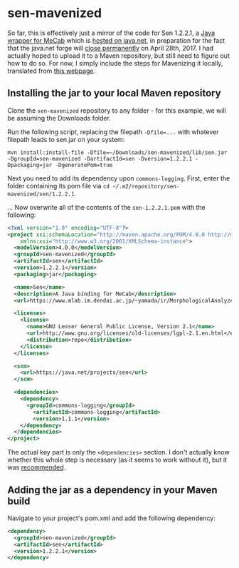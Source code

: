 # sen-mavenized
So far, this is effectively just a mirror of the code for Sen 1.2.2.1, a [Java wrapper for MeCab](https://www.mlab.im.dendai.ac.jp/~yamada/ir/MorphologicalAnalyzer/Sen.html) which is [hosted on java.net](https://java.net/projects/sen), in preparation for the fact that the java.net forge will [close permanently](https://about.java.net/) on April 28th, 2017. I had actually hoped to upload it to a Maven repository, but still need to figure out how to do so. For now, I simply include the steps for Mavenizing it locally, translated from [this webpage](https://hondou.homedns.org/pukiwiki/pukiwiki.php?Java%20SEN%20%A4%C7%B7%C1%C2%D6%C1%C7%B2%F2%C0%CF#d971f576).

## Installing the jar to your local Maven repository
Clone the `sen-mavenized` repository to any folder - for this example, we will be assuming the Downloads folder.

Run the following script, replacing the filepath `-Dfile=...` with whatever filepath leads to sen.jar on your system:

```
mvn install:install-file -Dfile=~/Downloads/sen-mavenized/lib/sen.jar -DgroupId=sen-mavenized -DartifactId=sen -Dversion=1.2.2.1 -Dpackaging=jar -DgeneratePom=true
```

Next you need to add its dependency upon `commons-logging`. First, enter the folder containing its pom file via `cd ~/.m2/repository/sen-mavenized/sen/1.2.2.1`.

... Now overwrite all of the contents of the `sen-1.2.2.1.pom` with the following:
```xml
<?xml version="1.0" encoding="UTF-8"?>
<project xsi:schemaLocation="http://maven.apache.org/POM/4.0.0 http://maven.apache.org/xsd/maven-4.0.0.xsd" xmlns="http://maven.apache.org/POM/4.0.0"
    xmlns:xsi="http://www.w3.org/2001/XMLSchema-instance">
  <modelVersion>4.0.0</modelVersion>
  <groupId>sen-mavenized</groupId>
  <artifactId>sen</artifactId>
  <version>1.2.2.1</version>
  <packaging>jar</packaging>

  <name>Sen</name>
  <description>A Java binding for MeCab</description>
  <url>https://www.mlab.im.dendai.ac.jp/~yamada/ir/MorphologicalAnalyzer/Sen.html</url>

  <licenses>
    <license>
      <name>GNU Lesser General Public License, Version 2.1</name>
      <url>http://www.gnu.org/licenses/old-licenses/lgpl-2.1.en.html</url>
      <distribution>repo</distribution>
    </license>
  </licenses>

  <scm>
    <url>https://java.net/projects/sen</url>
  </scm>

  <dependencies>
    <dependency>
      <groupId>commons-logging</groupId>
        <artifactId>commons-logging</artifactId>
        <version>1.1.1</version>
    </dependency>  
  </dependencies>
</project>
```
The actual key part is only the `<dependencies>` section. I don't actually know whether this whole step is necessary (as it seems to work without it), but it was [recommended](https://hondou.homedns.org/pukiwiki/pukiwiki.php?Java%20SEN%20%A4%C7%B7%C1%C2%D6%C1%C7%B2%F2%C0%CF#d971f576).

## Adding the jar as a dependency in your Maven build
Navigate to your project's pom.xml and add the following dependency:
```xml
<dependency>
  <groupId>sen-mavenized</groupId>
  <artifactId>sen</artifactId>
  <version>1.2.2.1</version>
</dependency>
```
